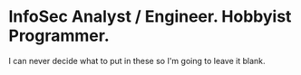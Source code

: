 # InfoSec Analyst / Engineer. Hobbyist Programmer.

I can never decide what to put in these so I'm going to leave it blank.
